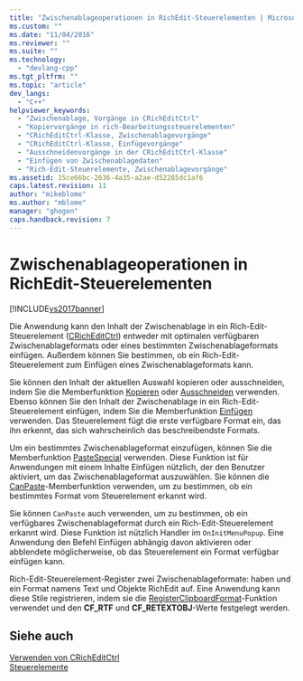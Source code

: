 ```yaml
---
title: "Zwischenablageoperationen in RichEdit-Steuerelementen | Microsoft Docs"
ms.custom: ""
ms.date: "11/04/2016"
ms.reviewer: ""
ms.suite: ""
ms.technology: 
  - "devlang-cpp"
ms.tgt_pltfrm: ""
ms.topic: "article"
dev_langs: 
  - "C++"
helpviewer_keywords: 
  - "Zwischenablage, Vorgänge in CRichEditCtrl"
  - "Kopiervorgänge in rich-Bearbeitungssteuerelementen"
  - "CRichEditCtrl-Klasse, Zwischenablagevorgänge"
  - "CRichEditCtrl-Klasse, Einfügevorgänge"
  - "Ausschneidenvorgänge in der CRichEditCtrl-Klasse"
  - "Einfügen von Zwischenablagedaten"
  - "Rich-Edit-Steuerelemente, Zwischenablagevorgänge"
ms.assetid: 15ce66bc-2636-4a35-a2ae-d52285dc1af6
caps.latest.revision: 11
author: "mikeblome"
ms.author: "mblome"
manager: "ghogen"
caps.handback.revision: 7
---
```

# Zwischenablageoperationen in RichEdit-Steuerelementen
[!INCLUDE[vs2017banner](../assembler/inline/includes/vs2017banner.md)]

Die Anwendung kann den Inhalt der Zwischenablage in ein Rich\-Edit\-Steuerelement \([CRichEditCtrl](../mfc/reference/cricheditctrl-class.md)\) entweder mit optimalen verfügbaren Zwischenablageformats oder eines bestimmten Zwischenablageformats einfügen.  Außerdem können Sie bestimmen, ob ein Rich\-Edit\-Steuerelement zum Einfügen eines Zwischenablageformats kann.  
  
 Sie können den Inhalt der aktuellen Auswahl kopieren oder ausschneiden, indem Sie die Memberfunktion [Kopieren](../Topic/CRichEditCtrl::Copy.md) oder [Ausschneiden](../Topic/CRichEditCtrl::Cut.md) verwenden.  Ebenso können Sie den Inhalt der Zwischenablage in ein Rich\-Edit\-Steuerelement einfügen, indem Sie die Memberfunktion [Einfügen](../Topic/CRichEditCtrl::Paste.md) verwenden.  Das Steuerelement fügt die erste verfügbare Format ein, das ihn erkennt, das sich wahrscheinlich das beschreibendste Formats.  
  
 Um ein bestimmtes Zwischenablageformat einzufügen, können Sie die Memberfunktion [PasteSpecial](../Topic/CRichEditCtrl::PasteSpecial.md) verwenden.  Diese Funktion ist für Anwendungen mit einem Inhalte Einfügen nützlich, der den Benutzer aktiviert, um das Zwischenablageformat auszuwählen.  Sie können die [CanPaste](../Topic/CRichEditCtrl::CanPaste.md)\-Memberfunktion verwenden, um zu bestimmen, ob ein bestimmtes Format vom Steuerelement erkannt wird.  
  
 Sie können `CanPaste` auch verwenden, um zu bestimmen, ob ein verfügbares Zwischenablageformat durch ein Rich\-Edit\-Steuerelement erkannt wird.  Diese Funktion ist nützlich Handler im `OnInitMenuPopup`.  Eine Anwendung den Befehl Einfügen abhängig davon aktivieren oder abblendete möglicherweise, ob das Steuerelement ein Format verfügbar einfügen kann.  
  
 Rich\-Edit\-Steuerelement\-Register zwei Zwischenablageformate: haben und ein Format namens Text und Objekte RichEdit auf.  Eine Anwendung kann diese Stile registrieren, indem sie die [RegisterClipboardFormat](http://msdn.microsoft.com/library/windows/desktop/ms649049)\-Funktion verwendet und den **CF\_RTF** und **CF\_RETEXTOBJ**\-Werte festgelegt werden.  
  
## Siehe auch  
 [Verwenden von CRichEditCtrl](../mfc/using-cricheditctrl.md)   
 [Steuerelemente](../mfc/controls-mfc.md)